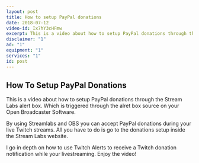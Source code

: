 ```yaml
---
layout: post
title: How to setup PayPal donations
date: 2018-07-12
video-id: Ix7hY3cHFmw
excerpt: This is a video about how to setup PayPal donations through the Stream Labs alert box. Which is triggered through the alret box source on your Open Broadcaster Software.
disclaimer: "1"
ad: "1"
equipment: "1"
services: "1"
id: post
---
```


## How To Setup PayPal Donations

This is a video about how to setup PayPal donations through the Stream Labs alert box. Which is triggered through the alret box source on your Open Broadcaster Software. 

By using Streamlabs and OBS you can accept PayPal donations during your live Twitch streams. All you have to do is go to the donations setup inside the Stream Labs website. 

I go in depth on how to use Twitch Alerts to receive a Twitch donation notification while your livestreaming. Enjoy the video!